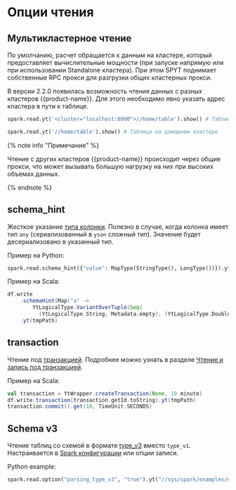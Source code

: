 
# Опции чтения

## Мультикластерное чтение

По умолчанию, расчет обращается к данным на кластере, который предоставляет вычислительные мощности (при запуске напрямую или при использовании Standalone кластера). При этом SPYT поднимает собственные RPC прокси для разгрузки общих кластерных прокси.

В версии 2.2.0 появилась возможность чтения данных с разных кластеров {{product-name}}. Для этого необходимо явно указать адрес кластера в пути к таблице.

```python
spark.read.yt('<cluster="localhost:8000">//home/table').show() # Таблица на кластере localhost:8000

spark.read.yt('//home/table').show() # Таблица на домашнем кластере
```

{% note info "Примечание" %}

Чтение с других кластеров {{product-name}} происходит через общие прокси, что может вызывать большую нагрузку на них при высоких объемах данных.

{% endnote %}

## schema_hint

Жесткое указание [типа колонки](../../../../../user-guide/storage/data-types.md). Полезно в случае, когда колонка имеет тип `any` (сериализованный в `yson` сложный тип).
Значение будет десериализовано в указанный тип.

Пример на Python:
```python
spark.read.schema_hint({"value": MapType(StringType(), LongType())}).yt("//sys/spark/examples/example_yson")
```

Пример на Scala:
```scala
df.write
    .schemaHint(Map("a" ->
        YtLogicalType.VariantOverTuple(Seq(
          (YtLogicalType.String, Metadata.empty), (YtLogicalType.Double, Metadata.empty)))))
    .yt(tmpPath)
```

## transaction

Чтение под [транзакцией](../../../../../user-guide/storage/transactions.md). Подробнее можно узнать в разделе [Чтение и запись под транзакцией](../../../../../user-guide/data-processing/spyt/read-transaction.md).

Пример на Scala:

```scala
val transaction = YtWrapper.createTransaction(None, 10 minute)
df.write.transaction(transaction.getId.toString).yt(tmpPath)
transaction.commit().get(10, TimeUnit.SECONDS)
```

## Schema v3

Чтение таблиц со схемой в формате [type_v3](../../../../../user-guide/storage/data-types.md) вместо `type_v1`. Настраивается в [Spark конфигурации](../../../../../user-guide/data-processing/spyt/cluster/configuration.md) или опции записи.

Python example:
```python
spark.read.option("parsing_type_v3", "true").yt("//sys/spark/examples/example_yson")
```
